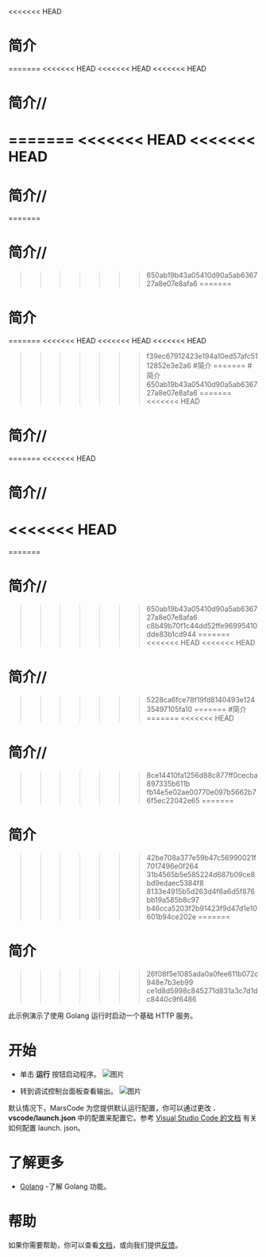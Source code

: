 <<<<<<< HEAD
# 简介
=======
<<<<<<< HEAD
<<<<<<< HEAD
<<<<<<< HEAD
# 简介//
=======
<<<<<<< HEAD
<<<<<<< HEAD
=======
# 简介//
=======
# 简介//
>>>>>>> 650ab19b43a05410d90a5ab636727a8e07e8afa6
=======
# 简介
=======
<<<<<<< HEAD
<<<<<<< HEAD
<<<<<<< HEAD
>>>>>>> f39ec67912423e194a10ed57afc5112852e3e2a6
#简介
=======
#简介
>>>>>>> 650ab19b43a05410d90a5ab636727a8e07e8afa6
=======
<<<<<<< HEAD
# 简介//
=======
<<<<<<< HEAD
# 简介//
<<<<<<< HEAD
=======
=======
# 简介//
>>>>>>> 650ab19b43a05410d90a5ab636727a8e07e8afa6
>>>>>>> c8b49b70f1c44dd52ffe96995410dde83b1cd944
=======
<<<<<<< HEAD
<<<<<<< HEAD
# 简介//
>>>>>>> 5228ca6fce78f19fd8140493e12435497105fa10
=======
#简介
=======
<<<<<<< HEAD
# 简介//
>>>>>>> 8ce14410fa1256d88c877ff0cecba897335b611b
>>>>>>> fb14e5e02ae00770e097b5662b76f5ec22042e65
=======
# 简介
>>>>>>> 42be708a377e59b47c56990021f7017496e0f264
>>>>>>> 31b4565b5e585224d687b09ce8bd9edaec5384f8
>>>>>>> 8133e4915b5d263d4f6a6d5f876bb19a585b8c97
>>>>>>> b46cca5203f2b91423f9d47d1e10601b94ce202e
=======
# 简介
>>>>>>> 26f08f5e1085ada0a0fee611b072c948e7b3eb99
>>>>>>> ce1d8d5998c845271d831a3c7d1dc8440c9f6486

此示例演示了使用 Golang 运行时启动一个基础 HTTP 服务。

# 开始

- 单击 **运行** 按钮启动程序。
  ![图片](https://lf-cdn.marscode.com.cn/obj/eden-cn/ljhwz_lkpkbvsj/ljhwZthlaukjlkulzlp/project_template/prod/6355a55598a80ce9be5ab1ad5c61cae57e076aef/images/native_golang/image-0.jpg)

- 转到调试控制台面板查看输出。
  ![图片](https://lf-cdn.marscode.com.cn/obj/eden-cn/ljhwz_lkpkbvsj/ljhwZthlaukjlkulzlp/project_template/prod/6355a55598a80ce9be5ab1ad5c61cae57e076aef/images/native_golang/image-1.jpg)

默认情况下，MarsCode 为您提供默认运行配置，你可以通过更改 **. vscode/launch.json** 中的配置来配置它。参考 [Visual Studio Code 的文档](https://code.visualstudio.com/docs/editor/debugging) 有关如何配置 launch. json。

# 了解更多

- [Golang](https://go.dev/learn/) -了解 Golang 功能。

# 帮助

如果你需要帮助，你可以查看[文档](https://docs.marscode.cn/)，或向我们提供[反馈](https://juejin.cn/pin/club/7359094304150650889?utm_source=doc&utm_medium=marscode)。
